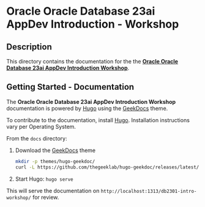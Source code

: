 # Oracle Oracle Database 23ai AppDev Introduction - Workshop

## Description

This directory contains the documentation for the the [**Oracle Oracle Database 23ai AppDev Introduction Workshop**](https://github.com/pasimoes/db2301-intro-workshop).

## Getting Started - Documentation

The **Oracle Oracle Database 23ai AppDev Introduction Workshop** documentation is powered by [Hugo](https://gohugo.io/) using the [GeekDocs](https://geekdocs.de/) theme.

To contribute to the documentation, install [Hugo](https://gohugo.io/installation/). Installation instructions vary per Operating System.

From the `docs` directory:

1. Download the [GeekDocs](https://geekdocs.de/) theme
   ```bash
   mkdir -p themes/hugo-geekdoc/
   curl -L https://github.com/thegeeklab/hugo-geekdoc/releases/latest/download/hugo-geekdoc.tar.gz | tar -xz -C themes/hugo-geekdoc/ --strip-components=1
   ```
1. Start Hugo: `hugo serve`

This will serve the documentation on `http://localhost:1313/db2301-intro-workshop/` for review.
